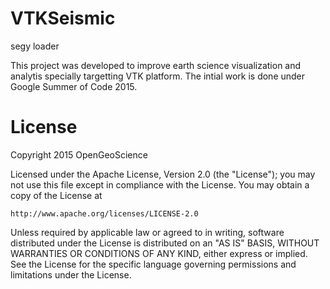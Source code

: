 # VTKSeismic
segy loader

This project was developed to improve earth science visualization and analytis specially targetting VTK platform.
The intial work is done under Google Summer of Code 2015.

# License

Copyright 2015 OpenGeoScience

Licensed under the Apache License, Version 2.0 (the "License");
you may not use this file except in compliance with the License.
You may obtain a copy of the License at

    http://www.apache.org/licenses/LICENSE-2.0

Unless required by applicable law or agreed to in writing, software
distributed under the License is distributed on an "AS IS" BASIS,
WITHOUT WARRANTIES OR CONDITIONS OF ANY KIND, either express or implied.
See the License for the specific language governing permissions and
limitations under the License.
